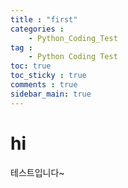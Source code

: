 ```yaml
---
title : "first"
categories :
    - Python_Coding_Test
tag :
    - Python Coding Test
toc: true
toc_sticky : true
comments : true
sidebar_main: true
---
```


# hi

테스트입니다~